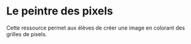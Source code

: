 # Le peintre des pixels

Cette ressource permet aux élèves de créer une image en colorant des grilles de pixels.